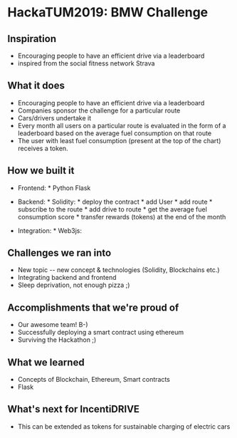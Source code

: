 # HackaTUM2019: BMW Challenge
## Inspiration

* Encouraging people to have an efficient drive via a leaderboard 
* inspired from the social fitness network Strava

## What it does

* Encouraging people to have an efficient drive via a leaderboard 
* Companies sponsor the challenge for a particular route
* Cars/drivers undertake it
* Every month all users on a particular route is evaluated in the form of a leaderboard based on the average fuel consumption on that route
* The user with least fuel consumption (present at the top of the chart) receives a token.

## How we built it

* Frontend:
      * Python Flask
* Backend:
      * Solidity:
              * deploy the contract
                     * add User
                     * add route
                     * subscribe to the route
                     * add drive to route
                     * get the average fuel consumption score
                     * transfer rewards (tokens) at the end of the month

* Integration:
      * Web3js:

## Challenges we ran into

* New topic -- new concept & technologies (Solidity, Blockchains etc.)
* Integrating backend and frontend
* Sleep deprivation, not enough pizza ;)

## Accomplishments that we're proud of

* Our awesome team! B-)
* Successfully deploying a smart contract using ethereum 
* Surviving the Hackathon ;) 

## What we learned

* Concepts of Blockchain, Ethereum, Smart contracts
* Flask

## What's next for IncentiDRIVE

* This can be extended as tokens for sustainable charging of electric cars
